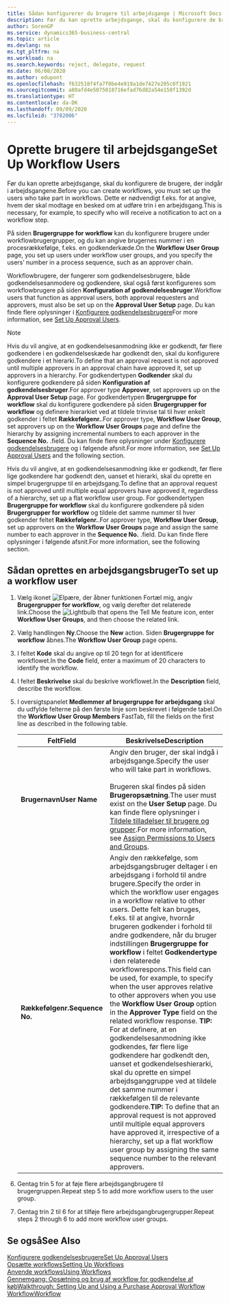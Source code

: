 ```yaml
---
title: Sådan konfigurerer du brugere til arbejdsgange | Microsoft Docs
description: Før du kan oprette arbejdsgange, skal du konfigurere de brugere, der indgår i arbejdsgangene. Dette er nødvendigt f.eks. for at angive, hvem der skal modtage en besked om at udføre trin i en arbejdsgang.
author: SorenGP
ms.service: dynamics365-business-central
ms.topic: article
ms.devlang: na
ms.tgt_pltfrm: na
ms.workload: na
ms.search.keywords: reject, delegate, request
ms.date: 06/08/2020
ms.author: edupont
ms.openlocfilehash: f632518f4fa7f0be4e919a1de7427e205c0f1921
ms.sourcegitcommit: a80afd4e5075018716efad76d82a54e158f1392d
ms.translationtype: HT
ms.contentlocale: da-DK
ms.lasthandoff: 09/09/2020
ms.locfileid: "3782006"
---
```

# <a name="set-up-workflow-users"></a><span data-ttu-id="e747d-104">Oprette brugere til arbejdsgange</span><span class="sxs-lookup"><span data-stu-id="e747d-104">Set Up Workflow Users</span></span>

<span data-ttu-id="e747d-105">Før du kan oprette arbejdsgange, skal du konfigurere de brugere, der indgår i arbejdsgangene.</span><span class="sxs-lookup"><span data-stu-id="e747d-105">Before you can create workflows, you must set up the users who take part in workflows.</span></span> <span data-ttu-id="e747d-106">Dette er nødvendigt f.eks. for at angive, hvem der skal modtage en besked om at udføre trin i en arbejdsgang.</span><span class="sxs-lookup"><span data-stu-id="e747d-106">This is necessary, for example, to specify who will receive a notification to act on a workflow step.</span></span>  

<span data-ttu-id="e747d-107">På siden **Brugergruppe for workflow** kan du konfigurere brugere under workflowbrugergrupper, og du kan angive brugernes nummer i en procesrækkefølge, f.eks. en godkenderkæde.</span><span class="sxs-lookup"><span data-stu-id="e747d-107">On the **Workflow User Group** page, you set up users under workflow user groups, and you specify the users’ number in a process sequence, such as an approver chain.</span></span>  

<span data-ttu-id="e747d-108">Workflowbrugere, der fungerer som godkendelsesbrugere, både godkendelsesanmodere og godkendere, skal også først konfigureres som workflowbrugere på siden **Konfiguration af godkendelsesbruger**.</span><span class="sxs-lookup"><span data-stu-id="e747d-108">Workflow users that function as approval users, both approval requesters and approvers, must also be set up on the **Approval User Setup** page.</span></span> <span data-ttu-id="e747d-109">Du kan finde flere oplysninger i [Konfigurere godkendelsesbrugere](across-how-to-set-up-approval-users.md)</span><span class="sxs-lookup"><span data-stu-id="e747d-109">For more information, see [Set Up Approval Users](across-how-to-set-up-approval-users.md).</span></span>  

> [!NOTE]  
> <span data-ttu-id="e747d-110">Hvis du vil angive, at en godkendelsesanmodning ikke er godkendt, før flere godkendere i en godkendelseskæde har godkendt den, skal du konfigurere godkendere i et hierarki.</span><span class="sxs-lookup"><span data-stu-id="e747d-110">To define that an approval request is not approved until multiple approvers in an approval chain have approved it, set up approvers in a hierarchy.</span></span> <span data-ttu-id="e747d-111">For godkendertypen **Godkender** skal du konfigurere godkendere på siden **Konfiguration af godkendelsesbruger**.</span><span class="sxs-lookup"><span data-stu-id="e747d-111">For approver type **Approver**, set approvers up on the **Approval User Setup** page.</span></span> <span data-ttu-id="e747d-112">For godkendertypen **Brugergruppe for workflow** skal du konfigurere godkendere på siden **Brugergrupper for workflow** og definere hierarkiet ved at tildele trinvise tal til hver enkelt godkender i feltet **Rækkefølgenr.**.</span><span class="sxs-lookup"><span data-stu-id="e747d-112">For approver type, **Workflow User Group**, set approvers up on the **Workflow User Groups** page and define the hierarchy by assigning incremental numbers to each approver in the **Sequence No.**</span></span> <span data-ttu-id="e747d-113">.</span><span class="sxs-lookup"><span data-stu-id="e747d-113">field.</span></span> <span data-ttu-id="e747d-114">Du kan finde flere oplysninger under [Konfigurere godkendelsesbrugere](across-how-to-set-up-approval-users.md) og i følgende afsnit.</span><span class="sxs-lookup"><span data-stu-id="e747d-114">For more information, see [Set Up Approval Users](across-how-to-set-up-approval-users.md) and the following section.</span></span>  
>
> <span data-ttu-id="e747d-115">Hvis du vil angive, at en godkendelsesanmodning ikke er godkendt, før flere lige godkendere har godkendt den, uanset et hierarki, skal du oprette en simpel brugergruppe til en arbejdsgang.</span><span class="sxs-lookup"><span data-stu-id="e747d-115">To define that an approval request is not approved until multiple equal approvers have approved it, regardless of a hierarchy, set up a flat workflow user group.</span></span> <span data-ttu-id="e747d-116">For godkendertypen **Brugergruppe for workflow** skal du konfigurere godkendere på siden **Brugergrupper for workflow** og tildele det samme nummer til hver godkender feltet **Rækkefølgenr.**.</span><span class="sxs-lookup"><span data-stu-id="e747d-116">For approver type, **Workflow User Group**, set up approvers on the **Workflow User Groups** page and assign the same number to each approver in the **Sequence No.**</span></span> <span data-ttu-id="e747d-117">.</span><span class="sxs-lookup"><span data-stu-id="e747d-117">field.</span></span> <span data-ttu-id="e747d-118">Du kan finde flere oplysninger i følgende afsnit.</span><span class="sxs-lookup"><span data-stu-id="e747d-118">For more information, see the following section.</span></span>  

## <a name="to-set-up-a-workflow-user"></a><span data-ttu-id="e747d-119">Sådan oprettes en arbejdsgangsbruger</span><span class="sxs-lookup"><span data-stu-id="e747d-119">To set up a workflow user</span></span>

1. <span data-ttu-id="e747d-120">Vælg ikonet ![Elpære, der åbner funktionen Fortæl mig](media/ui-search/search_small.png "Fortæl mig, hvad du vil foretage dig"), angiv **Brugergrupper for workflow**, og vælg derefter det relaterede link.</span><span class="sxs-lookup"><span data-stu-id="e747d-120">Choose the ![Lightbulb that opens the Tell Me feature](media/ui-search/search_small.png "Tell me what you want to do") icon, enter **Workflow User Groups**, and then choose the related link.</span></span>  
2. <span data-ttu-id="e747d-121">Vælg handlingen **Ny**.</span><span class="sxs-lookup"><span data-stu-id="e747d-121">Choose the **New** action.</span></span> <span data-ttu-id="e747d-122">Siden **Brugergruppe for workflow** åbnes.</span><span class="sxs-lookup"><span data-stu-id="e747d-122">The **Workflow User Group** page opens.</span></span>  
3. <span data-ttu-id="e747d-123">I feltet **Kode** skal du angive op til 20 tegn for at identificere workflowet.</span><span class="sxs-lookup"><span data-stu-id="e747d-123">In the **Code** field, enter a maximum of 20 characters to identify the workflow.</span></span>  
4. <span data-ttu-id="e747d-124">I feltet **Beskrivelse** skal du beskrive workflowet.</span><span class="sxs-lookup"><span data-stu-id="e747d-124">In the **Description** field, describe the workflow.</span></span>  
5. <span data-ttu-id="e747d-125">I oversigtspanelet **Medlemmer af brugergruppe for arbejdsgang** skal du udfylde felterne på den første linje som beskrevet i følgende tabel.</span><span class="sxs-lookup"><span data-stu-id="e747d-125">On the **Workflow User Group Members** FastTab, fill the fields on the first line as described in the following table.</span></span>  

    |<span data-ttu-id="e747d-126">Felt</span><span class="sxs-lookup"><span data-stu-id="e747d-126">Field</span></span>|<span data-ttu-id="e747d-127">Beskrivelse</span><span class="sxs-lookup"><span data-stu-id="e747d-127">Description</span></span>|  
    |---------------------------------|---------------------------------------|  
    |<span data-ttu-id="e747d-128">**Brugernavn**</span><span class="sxs-lookup"><span data-stu-id="e747d-128">**User Name**</span></span>|<span data-ttu-id="e747d-129">Angiv den bruger, der skal indgå i arbejdsgange.</span><span class="sxs-lookup"><span data-stu-id="e747d-129">Specify the user who will take part in workflows.</span></span><br /><br /> <span data-ttu-id="e747d-130">Brugeren skal findes på siden **Brugeropsætning**.</span><span class="sxs-lookup"><span data-stu-id="e747d-130">The user must exist on the **User Setup** page.</span></span> <span data-ttu-id="e747d-131">Du kan finde flere oplysninger i [Tildele tilladelser til brugere og grupper](ui-define-granular-permissions.md).</span><span class="sxs-lookup"><span data-stu-id="e747d-131">For more information, see [Assign Permissions to Users and Groups](ui-define-granular-permissions.md).</span></span>|  
    |<span data-ttu-id="e747d-132">**Rækkefølgenr.**</span><span class="sxs-lookup"><span data-stu-id="e747d-132">**Sequence No.**</span></span>|<span data-ttu-id="e747d-133">Angiv den rækkefølge, som arbejdsgangsbruger deltager i en arbejdsgang i forhold til andre brugere.</span><span class="sxs-lookup"><span data-stu-id="e747d-133">Specify the order in which the workflow user engages in a workflow relative to other users.</span></span> <span data-ttu-id="e747d-134">Dette felt kan bruges, f.eks. til at angive, hvornår brugeren godkender i forhold til andre godkendere, når du bruger indstillingen **Brugergruppe for workflow** i feltet **Godkendertype** i den relaterede workflowrespons.</span><span class="sxs-lookup"><span data-stu-id="e747d-134">This field can be used, for example, to specify when the user approves relative to other approvers when you use the **Workflow User Group** option in the **Approver Type** field on the related workflow response.</span></span> <span data-ttu-id="e747d-135">**TIP:** For at definere, at en godkendelsesanmodning ikke godkendes, før flere lige godkendere har godkendt den, uanset et godkendelseshierarki, skal du oprette en simpel arbejdsganggruppe ved at tildele det samme nummer i rækkefølgen til de relevante godkendere.</span><span class="sxs-lookup"><span data-stu-id="e747d-135">**TIP:**  To define that an approval request is not approved until multiple equal approvers have approved it, irrespective of a hierarchy, set up a flat workflow user group by assigning the same sequence number to the relevant approvers.</span></span>|  
6. <span data-ttu-id="e747d-136">Gentag trin 5 for at føje flere arbejdsgangbrugere til brugergruppen.</span><span class="sxs-lookup"><span data-stu-id="e747d-136">Repeat step 5 to add more workflow users to the user group.</span></span>  
7. <span data-ttu-id="e747d-137">Gentag trin 2 til 6 for at tilføje flere arbejdsgangbrugergrupper.</span><span class="sxs-lookup"><span data-stu-id="e747d-137">Repeat steps 2 through 6 to add more workflow user groups.</span></span>  

## <a name="see-also"></a><span data-ttu-id="e747d-138">Se også</span><span class="sxs-lookup"><span data-stu-id="e747d-138">See Also</span></span>

[<span data-ttu-id="e747d-139">Konfigurere godkendelsesbrugere</span><span class="sxs-lookup"><span data-stu-id="e747d-139">Set Up Approval Users</span></span>](across-how-to-set-up-approval-users.md)  
[<span data-ttu-id="e747d-140">Opsætte workflows</span><span class="sxs-lookup"><span data-stu-id="e747d-140">Setting Up Workflows</span></span>](across-set-up-workflows.md)  
[<span data-ttu-id="e747d-141">Anvende workflows</span><span class="sxs-lookup"><span data-stu-id="e747d-141">Using Workflows</span></span>](across-use-workflows.md)  
[<span data-ttu-id="e747d-142">Gennemgang: Opsætning og brug af workflow for godkendelse af køb</span><span class="sxs-lookup"><span data-stu-id="e747d-142">Walkthrough: Setting Up and Using a Purchase Approval Workflow</span></span>](walkthrough-setting-up-and-using-a-purchase-approval-workflow.md)  
[<span data-ttu-id="e747d-143">Workflow</span><span class="sxs-lookup"><span data-stu-id="e747d-143">Workflow</span></span>](across-workflow.md)  
